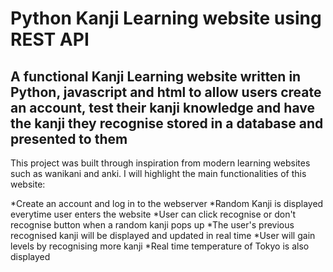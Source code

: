 # Python Kanji Learning website using REST API

## A functional Kanji Learning website written in Python, javascript and html to allow users create an account, test their kanji knowledge and have the kanji they recognise stored in a database and presented to them

This project was built through inspiration from modern learning websites such as wanikani and anki. I will highlight the main functionalities of this website:

*Create an account and log in to the webserver
*Random Kanji is displayed everytime user enters the website
*User can click recognise or don't recognise button when a random kanji pops up
*The user's previous recognised kanji will be displayed and updated in real time
*User will gain levels by recognising more kanji
*Real time temperature of Tokyo is also displayed

